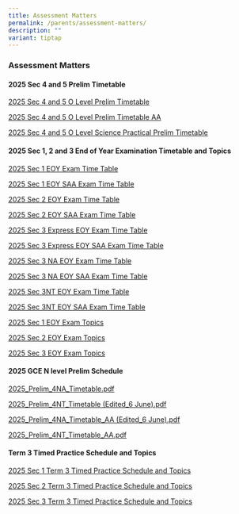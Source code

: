 ```yaml
---
title: Assessment Matters
permalink: /parents/assessment-matters/
description: ""
variant: tiptap
---
```

<h3>Assessment Matters</h3>
<h4>2025 Sec 4 and 5 Prelim Timetable</h4>
<p><a href="/files/Latest Updates/2025_Sec_4_5_O_Level_Prelim_Timetable.pdf" rel="noopener nofollow" target="_blank">2025 Sec 4 and 5 O Level Prelim Timetable</a>
</p>
<p><a href="/files/Latest Updates/2025_Sec_4_5_O_Level_Prelim_Timetable__AA_.pdf" rel="noopener nofollow" target="_blank">2025 Sec 4 and 5 O Level Prelim Timetable AA</a>
</p>
<p><a href="/files/Latest Updates/2025_Sec_4_5_O_level_Sci_Practical_Prelim_Timetable.pdf" rel="noopener nofollow" target="_blank">2025 Sec 4 and 5 O Level Science Practical Prelim Timetable</a>
</p>
<p></p>
<h4>2025 Sec 1, 2 and 3 End of Year Examination Timetable and Topics</h4>
<p><a href="/files/Prospective Students/2025_Sec_1_EOY.pdf" rel="noopener nofollow" target="_blank">2025 Sec 1 EOY Exam Time Table</a>
</p>
<p><a href="/files/Prospective Students/2025_Sec_1_EOY_SAA.pdf" rel="noopener nofollow" target="_blank">2025 Sec 1 EOY SAA Exam Time Table</a>
</p>
<p><a href="/files/Prospective Students/2025_Sec_2_EOY.pdf" rel="noopener nofollow" target="_blank">2025 Sec 2 EOY Exam Time Table</a>
</p>
<p><a href="/files/Prospective Students/2025_Sec_2_EOY_AA.pdf" rel="noopener nofollow" target="_blank">2025 Sec 2 EOY SAA Exam Time Table</a>
</p>
<p><a href="/files/Prospective Students/2025_Sec_3_Exp_EOY.pdf" rel="noopener nofollow" target="_blank">2025 Sec 3 Express EOY Exam Time Table</a>
</p>
<p><a href="/files/Prospective Students/2025_ec_3_Exp_EOY_AA.pdf" rel="noopener nofollow" target="_blank">2025 Sec 3 Express EOY SAA Exam Time Table</a>
</p>
<p><a href="/files/Prospective Students/2025_Sec_3_NA_EOY.pdf" rel="noopener nofollow" target="_blank">2025 Sec 3 NA EOY Exam Time Table</a>
</p>
<p><a href="/files/Prospective Students/2025_Sec_3_NA_EOY_AA.pdf" rel="noopener nofollow" target="_blank">2025 Sec 3 NA EOY SAA Exam Time Table</a>
</p>
<p><a href="/files/Prospective Students/2025_Sec_3_NT_EOY.pdf" rel="noopener nofollow" target="_blank">2025 Sec 3NT EOY Exam Time Table</a>
</p>
<p><a href="/files/Prospective Students/2025_Sec_3_NT_EOY_AA.pdf" rel="noopener nofollow" target="_blank">2025 Sec 3NT EOY SAA Exam Time Table</a>
</p>
<p><a href="/files/Prospective Students/2025_Sec_1_EOY_Topics.pdf" rel="noopener nofollow" target="_blank">2025 Sec 1 EOY Exam Topics</a>
</p>
<p><a href="/files/Prospective Students/2025_Sec_2_EOY_Topics.pdf" rel="noopener nofollow" target="_blank">2025 Sec 2 EOY Exam Topics</a>
</p>
<p><a href="/files/Prospective Students/2025_Sec_3_EOY_Topics.pdf" rel="noopener nofollow" target="_blank">2025 Sec 3 EOY Exam Topics</a>
</p>
<p></p>
<h4>2025 GCE N level Prelim Schedule</h4>
<p><a href="/files/Parents/Assessment Matters/2025_Prelim_4NA_Timetable.pdf" rel="noopener nofollow" target="_blank">2025_Prelim_4NA_Timetable.pdf</a>
</p>
<p><a href="/files/Parents/Assessment Matters/2025_Prelim_4NT_Timetable_Edited_6June_.pdf" rel="noopener nofollow" target="_blank">2025_Prelim_4NT_Timetable (Edited_6 June).pdf</a>
</p>
<p><a href="/files/Parents/Assessment Matters/2025_Prelim_4NA_Timetable_AA___Edited_6_June_.pdf" rel="noopener nofollow" target="_blank">2025_Prelim_4NA_Timetable_AA (Edited_6 June).pdf</a>
</p>
<p><a href="/files/Parents/Assessment Matters/2025_Prelim_4NT_Timetable_AA_.pdf" rel="noopener nofollow" target="_blank">2025_Prelim_4NT_Timetable_AA.pdf</a>
</p>
<h4>Term 3 Timed Practice Schedule and Topics</h4>
<p><a href="/files/Prospective Students/2025_Sec_1_Term_3_Timed_Practice_Schedule_and_Topics.pdf" rel="noopener nofollow" target="_blank">2025 Sec 1 Term 3 Timed Practice Schedule and Topics</a>
</p>
<p><a href="/files/Prospective Students/2025_Sec_2_Term_3_Timed_Practice_Schedule_and_Topics.pdf" rel="noopener nofollow" target="_blank">2025 Sec 2 Term 3 Timed Practice Schedule and Topics</a>
</p>
<p><a href="/files/Prospective Students/2025_Sec_3_Term_3_Timed_Practice_Schedule_and_Topics.pdf" rel="noopener nofollow" target="_blank">2025 Sec 3 Term 3 Timed Practice Schedule and Topics</a>
</p>
<p></p>
<p></p>